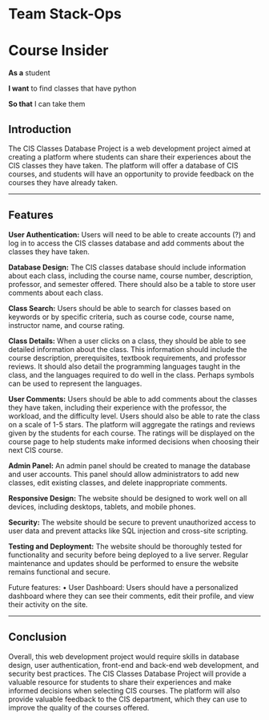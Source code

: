 # Team Stack-Ops

# Course Insider

**As a** student

**I want** to find classes that have python 

**So that** I can take them

## Introduction
The CIS Classes Database Project is a web development project aimed at creating a platform where students can share their experiences about the CIS classes they have taken. The platform will offer a database of CIS courses, and students will have an opportunity to provide feedback on the courses they have already taken.
________________________________________
## Features
**User Authentication:** Users will need to be able to create accounts (?) and log in to access the CIS classes database and add comments about the classes they have taken.

**Database Design:** The CIS classes database should include information about each class, including the course name, course number, description, professor, and semester offered. There should also be a table to store user comments about each class.

**Class Search:** Users should be able to search for classes based on keywords or by specific criteria, such as course code, course name, instructor name, and course rating.

**Class Details:** When a user clicks on a class, they should be able to see detailed information about the class. This information should include the course description, prerequisites, textbook requirements, and professor reviews. It should also detail the programming languages taught in the class, and the languages required to do well in the class. Perhaps symbols can be used to represent the languages.

**User Comments:** Users should be able to add comments about the classes they have taken, including their experience with the professor, the workload, and the difficulty level. Users should also be able to rate the class on a scale of 1-5 stars. The platform will aggregate the ratings and reviews given by the students for each course. The ratings will be displayed on the course page to help students make informed decisions when choosing their next CIS course.

**Admin Panel:** An admin panel should be created to manage the database and user accounts. This panel should allow administrators to add new classes, edit existing classes, and delete inappropriate comments.

**Responsive Design:** The website should be designed to work well on all devices, including desktops, tablets, and mobile phones.

**Security:** The website should be secure to prevent unauthorized access to user data and prevent attacks like SQL injection and cross-site scripting.

**Testing and Deployment:** The website should be thoroughly tested for functionality and security before being deployed to a live server. Regular maintenance and updates should be performed to ensure the website remains functional and secure.


Future features:
•	User Dashboard: Users should have a personalized dashboard where they can see their comments, edit their profile, and view their activity on the site.
________________________________________
## Conclusion
Overall, this web development project would require skills in database design, user authentication, front-end and back-end web development, and security best practices.
The CIS Classes Database Project will provide a valuable resource for students to share their experiences and make informed decisions when selecting CIS courses. The platform will also provide valuable feedback to the CIS department, which they can use to improve the quality of the courses offered.
